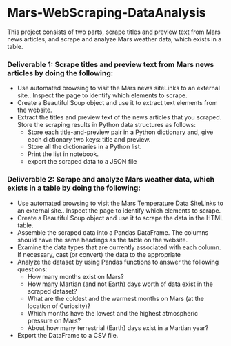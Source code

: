 # Mars-WebScraping-DataAnalysis
This project consists of two parts, scrape titles and preview text from Mars news articles, and scrape and analyze Mars weather data, which exists in a table.

### Deliverable 1: Scrape titles and preview text from Mars news articles by doing the following:

- Use automated browsing to visit the Mars news siteLinks to an external site.. Inspect the page to identify which elements to scrape.
- Create a Beautiful Soup object and use it to extract text elements from the website.
- Extract the titles and preview text of the news articles that you scraped. Store the scraping results in Python data structures as follows:
    - Store each title-and-preview pair in a Python dictionary and, give each dictionary two keys: title and preview.
    - Store all the dictionaries in a Python list.
    - Print the list in notebook.
    - export the scraped data to a JSON file

### Deliverable 2: Scrape and analyze Mars weather data, which exists in a table by doing the following:

- Use automated browsing to visit the Mars Temperature Data SiteLinks to an external site.. Inspect the page to identify which elements to scrape.
- Create a Beautiful Soup object and use it to scrape the data in the HTML table. 
- Assemble the scraped data into a Pandas DataFrame. The columns should have the same headings as the table on the website.
- Examine the data types that are currently associated with each column. If necessary, cast (or convert) the data to the appropriate
- Analyze the dataset by using Pandas functions to answer the following questions:
    - How many months exist on Mars?
    - How many Martian (and not Earth) days worth of data exist in the scraped dataset?
    - What are the coldest and the warmest months on Mars (at the location of Curiosity)?
    - Which months have the lowest and the highest atmospheric pressure on Mars?
    - About how many terrestrial (Earth) days exist in a Martian year?
- Export the DataFrame to a CSV file.
